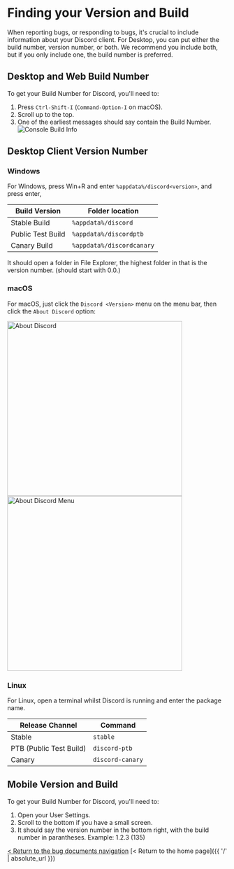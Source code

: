 
# Finding your Version and Build
When reporting bugs, or responding to bugs, it's crucial to include information about your Discord client. For Desktop, you can put either the build number, version number, or both. We recommend you include both, but if you only include one, the build number is preferred.

## Desktop and Web Build Number
To get your Build Number for Discord, you'll need to:
1. Press `Ctrl-Shift-I` (`Command-Option-I` on macOS).  
2. Scroll up to the top.
3. One of the earliest messages should say contain the Build Number.
![Console Build Info](https://image.prntscr.com/image/aElHTPCQRjWNTUMIP631oQ.png)

## Desktop Client Version Number
### Windows
For Windows, press Win+R and enter `%appdata%/discord<version>`, and press enter,

Build Version | Folder location
------------ | -------------
Stable Build | `%appdata%/discord`
Public Test Build | `%appdata%/discordptb`
Canary Build | `%appdata%/discordcanary`

It should open a folder in File Explorer, the highest folder in that is the version number. (should start with 0.0.)

### macOS
For macOS, just click the `Discord <Version>` menu on the menu bar, then click the `About Discord` option:  

<img src="https://cdn.discordapp.com/attachments/252296452708106240/356152267679858688/Screen_Shot_2017-09-09_at_12.01.44_PM.png" alt="About Discord" style="width: 400px;"/> <img src="https://cdn.discordapp.com/attachments/252296452708106240/356152439109582848/Screen_Shot_2017-09-09_at_12.02.01_PM.png" alt="About Discord Menu" style="width: 400px;"/>

### Linux
For Linux, open a terminal whilst Discord is running and enter the package name.

Release Channel | Command
------------ | -------------
Stable | `stable`
PTB (Public Test Build) | `discord-ptb`
Canary | `discord-canary`

## Mobile Version and Build
To get your Build Number for Discord, you'll need to:
1. Open your User Settings.
2. Scroll to the bottom if you have a small screen.
3. It should say the version number in the bottom right, with the build number in parantheses. Example: 1.2.3 (135)

[< Return to the bug documents navigation](/bugs)
[< Return to the home page]({{ '/' | absolute_url }})